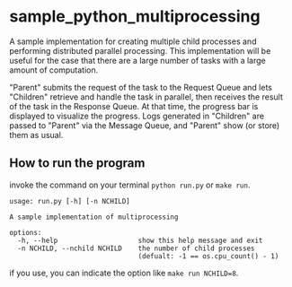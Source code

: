 # sample_python_multiprocessing

A sample implementation for creating multiple child processes and performing distributed parallel processing.
This implementation will be useful for the case that there are a large number of tasks with a large amount of computation.

"Parent" submits the request of the task to the Request Queue and lets "Children" retrieve and handle the task in parallel, then receives the result of the task in the Response Queue.
At that time, the progress bar is displayed to visualize the progress.
Logs generated in "Children" are passed to "Parent" via the Message Queue, and "Parent" show (or store) them as usual.

## How to run the program

invoke the command on your terminal `python run.py` or `make run`.

```
usage: run.py [-h] [-n NCHILD]

A sample implementation of multiprocessing

options:
  -h, --help                    show this help message and exit
  -n NCHILD, --nchild NCHILD    the number of child processes
                                (defualt: -1 == os.cpu_count() - 1)
```

if you use, you can indicate the option like `make run NCHILD=8`.

